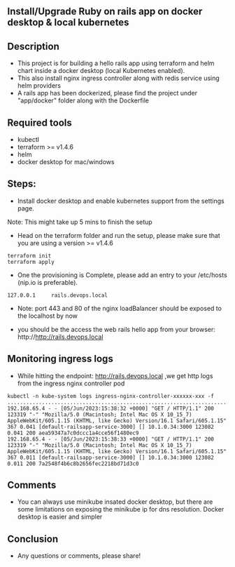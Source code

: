 ## Install/Upgrade Ruby on rails app on docker desktop & local kubernetes

## Description

* This project is for building a hello rails app using terraform and helm chart inside a docker desktop (local Kubernetes enabled).
* This also install nginx ingress controller along with redis service using helm providers
* A rails app has been dockerized, please find the project under "app/docker" folder along with the Dockerfile

## Required tools

* kubectl
* terraform >= v1.4.6
* helm
* docker desktop for mac/windows

## Steps:

* Install docker desktop and enable kubernetes support from the settings page.

Note: This might take up 5 mins to finish the setup

* Head on the terraform folder and run the setup, please make sure that you are using a version >= v1.4.6

```
terraform init
terraform apply
```

* One the provisioning is Complete, please add an entry to your /etc/hosts (nip.io is preferable).

```
127.0.0.1     rails.devops.local
```

* Note: port 443 and 80 of the nginx loadBalancer should be exposed to the localhost by now

* you should be the access the web rails hello app from your browser: http://http://rails.devops.local


## Monitoring ingress logs

* While hitting the endpoint: http://rails.devops.local ,we get http logs from the ingress nginx controller pod


```
kubectl -n kube-system logs ingress-nginx-controller-xxxxxx-xxx -f
............................................................................
192.168.65.4 - - [05/Jun/2023:15:38:32 +0000] "GET / HTTP/1.1" 200 123319 "-" "Mozilla/5.0 (Macintosh; Intel Mac OS X 10_15_7) AppleWebKit/605.1.15 (KHTML, like Gecko) Version/16.1 Safari/605.1.15" 367 0.041 [default-railsapp-service-3000] [] 10.1.0.34:3000 123082 0.041 200 aea59347a7c0dccc1a4cce56f1480ec9
192.168.65.4 - - [05/Jun/2023:15:38:33 +0000] "GET / HTTP/1.1" 200 123319 "-" "Mozilla/5.0 (Macintosh; Intel Mac OS X 10_15_7) AppleWebKit/605.1.15 (KHTML, like Gecko) Version/16.1 Safari/605.1.15" 367 0.011 [default-railsapp-service-3000] [] 10.1.0.34:3000 123082 0.011 200 7a2548f4b6c8b2656fec2218bd71d3c0
```

## Comments

* You can always use minikube insated docker desktop, but there are some limitations on exposing the minikube ip for dns resolution. Docker desktop is easier and simpler

## Conclusion
* Any questions or comments, please share!
